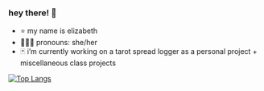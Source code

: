 ### hey there! 👋
* ⭐ my name is elizabeth
* 👩🏻‍💻 pronouns: she/her
* 🃏 i’m currently working on a tarot spread logger as a personal project + miscellaneous class projects

[![Top Langs](https://github-readme-stats.vercel.app/api/top-langs/?username=19ewalker&exclude_repo=)](https://github.com/anuraghazra/github-readme-stats)
